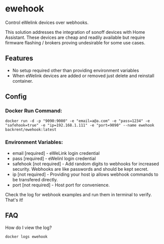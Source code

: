 # ewehook

Control eWelink devices over webhooks.

This solution addresses the integration of sonoff devices with Home Assistant.  These devices are cheap and readily available but require firmware flashing / brokers proving undesirable for some use cases.

## Features

* No setup required other than providing environment variables
* When eWelink devices are added or removed just delete and reinstall container.

## Config

### Docker Run Command:

```docker run -d -p "9090:9000" -e "email=a@a.com" -e "pass=1234" -e "safehook=true" -e "ip=192.168.1.111" -e "port=9090" --name ewehook backrent/ewehook:latest```

### Environment Variables:
* email [required] - eWeLink login credential
* pass [required] - eWelinl login credential
* safehook [not required] - Add random digits to webhooks for increased security.  Webhooks are like passwords and should be kept secret.
* ip [not required] - Providing your host ip allows webhook commands to be transfered directly.
* port [not required] - Host port for convenience.

Check the log for webhook examples and run them in terminal to verify. That's it!

## FAQ
How do I view the log?

```docker logs ewehook```
